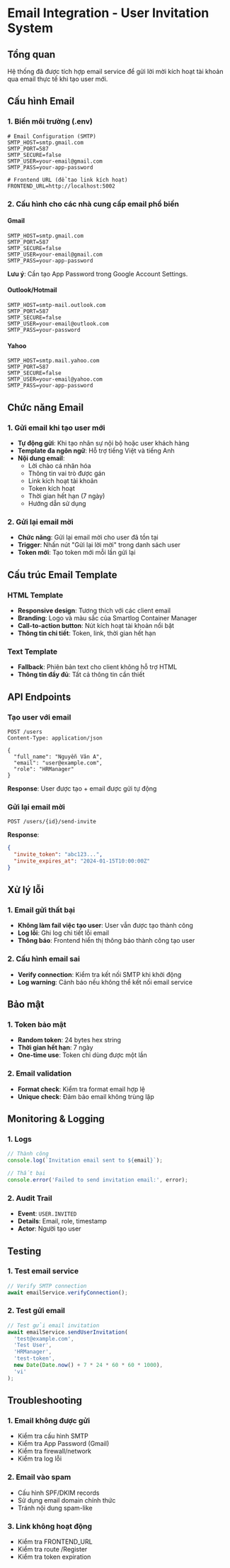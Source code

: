 # Email Integration - User Invitation System

## Tổng quan

Hệ thống đã được tích hợp email service để gửi lời mời kích hoạt tài khoản qua email thực tế khi tạo user mới.

## Cấu hình Email

### 1. Biến môi trường (.env)

```env
# Email Configuration (SMTP)
SMTP_HOST=smtp.gmail.com
SMTP_PORT=587
SMTP_SECURE=false
SMTP_USER=your-email@gmail.com
SMTP_PASS=your-app-password

# Frontend URL (để tạo link kích hoạt)
FRONTEND_URL=http://localhost:5002
```

### 2. Cấu hình cho các nhà cung cấp email phổ biến

#### Gmail
```env
SMTP_HOST=smtp.gmail.com
SMTP_PORT=587
SMTP_SECURE=false
SMTP_USER=your-email@gmail.com
SMTP_PASS=your-app-password
```

**Lưu ý**: Cần tạo App Password trong Google Account Settings.

#### Outlook/Hotmail
```env
SMTP_HOST=smtp-mail.outlook.com
SMTP_PORT=587
SMTP_SECURE=false
SMTP_USER=your-email@outlook.com
SMTP_PASS=your-password
```

#### Yahoo
```env
SMTP_HOST=smtp.mail.yahoo.com
SMTP_PORT=587
SMTP_SECURE=false
SMTP_USER=your-email@yahoo.com
SMTP_PASS=your-app-password
```

## Chức năng Email

### 1. Gửi email khi tạo user mới

- **Tự động gửi**: Khi tạo nhân sự nội bộ hoặc user khách hàng
- **Template đa ngôn ngữ**: Hỗ trợ tiếng Việt và tiếng Anh
- **Nội dung email**:
  - Lời chào cá nhân hóa
  - Thông tin vai trò được gán
  - Link kích hoạt tài khoản
  - Token kích hoạt
  - Thời gian hết hạn (7 ngày)
  - Hướng dẫn sử dụng

### 2. Gửi lại email mời

- **Chức năng**: Gửi lại email mời cho user đã tồn tại
- **Trigger**: Nhấn nút "Gửi lại lời mời" trong danh sách user
- **Token mới**: Tạo token mới mỗi lần gửi lại

## Cấu trúc Email Template

### HTML Template
- **Responsive design**: Tương thích với các client email
- **Branding**: Logo và màu sắc của Smartlog Container Manager
- **Call-to-action button**: Nút kích hoạt tài khoản nổi bật
- **Thông tin chi tiết**: Token, link, thời gian hết hạn

### Text Template
- **Fallback**: Phiên bản text cho client không hỗ trợ HTML
- **Thông tin đầy đủ**: Tất cả thông tin cần thiết

## API Endpoints

### Tạo user với email
```
POST /users
Content-Type: application/json

{
  "full_name": "Nguyễn Văn A",
  "email": "user@example.com",
  "role": "HRManager"
}
```

**Response**: User được tạo + email được gửi tự động

### Gửi lại email mời
```
POST /users/{id}/send-invite
```

**Response**: 
```json
{
  "invite_token": "abc123...",
  "invite_expires_at": "2024-01-15T10:00:00Z"
}
```

## Xử lý lỗi

### 1. Email gửi thất bại
- **Không làm fail việc tạo user**: User vẫn được tạo thành công
- **Log lỗi**: Ghi log chi tiết lỗi email
- **Thông báo**: Frontend hiển thị thông báo thành công tạo user

### 2. Cấu hình email sai
- **Verify connection**: Kiểm tra kết nối SMTP khi khởi động
- **Log warning**: Cảnh báo nếu không thể kết nối email service

## Bảo mật

### 1. Token bảo mật
- **Random token**: 24 bytes hex string
- **Thời gian hết hạn**: 7 ngày
- **One-time use**: Token chỉ dùng được một lần

### 2. Email validation
- **Format check**: Kiểm tra format email hợp lệ
- **Unique check**: Đảm bảo email không trùng lặp

## Monitoring & Logging

### 1. Logs
```javascript
// Thành công
console.log(`Invitation email sent to ${email}`);

// Thất bại
console.error('Failed to send invitation email:', error);
```

### 2. Audit Trail
- **Event**: `USER.INVITED`
- **Details**: Email, role, timestamp
- **Actor**: Người tạo user

## Testing

### 1. Test email service
```javascript
// Verify SMTP connection
await emailService.verifyConnection();
```

### 2. Test gửi email
```javascript
// Test gửi email invitation
await emailService.sendUserInvitation(
  'test@example.com',
  'Test User',
  'HRManager',
  'test-token',
  new Date(Date.now() + 7 * 24 * 60 * 60 * 1000),
  'vi'
);
```

## Troubleshooting

### 1. Email không được gửi
- Kiểm tra cấu hình SMTP
- Kiểm tra App Password (Gmail)
- Kiểm tra firewall/network
- Kiểm tra log lỗi

### 2. Email vào spam
- Cấu hình SPF/DKIM records
- Sử dụng email domain chính thức
- Tránh nội dung spam-like

### 3. Link không hoạt động
- Kiểm tra FRONTEND_URL
- Kiểm tra route /Register
- Kiểm tra token expiration
